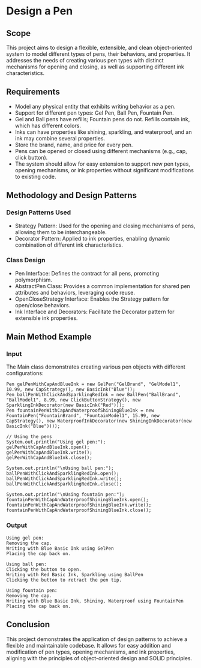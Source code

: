 # Design a Pen

## Scope
This project aims to design a flexible, extensible, and clean object-oriented system to model different types of pens, their behaviors, and properties. It addresses the needs of creating various pen types with distinct mechanisms for opening and closing, as well as supporting different ink characteristics.

## Requirements
* Model any physical entity that exhibits writing behavior as a pen.
* Support for different pen types: Gel Pen, Ball Pen, Fountain Pen.
* Gel and Ball pens have refills; Fountain pens do not. Refills contain ink, which has different colors.
* Inks can have properties like shining, sparkling, and waterproof, and an ink may combine several properties.
* Store the brand, name, and price for every pen.
* Pens can be opened or closed using different mechanisms (e.g., cap, click button).
* The system should allow for easy extension to support new pen types, opening mechanisms, or ink properties without significant modifications to existing code.

## Methodology and Design Patterns
### Design Patterns Used
* Strategy Pattern: Used for the opening and closing mechanisms of pens, allowing them to be interchangeable.
* Decorator Pattern: Applied to ink properties, enabling dynamic combination of different ink characteristics.

### Class Design
* Pen Interface: Defines the contract for all pens, promoting polymorphism.
* AbstractPen Class: Provides a common implementation for shared pen attributes and behaviors, leveraging code reuse.
* OpenCloseStrategy Interface: Enables the Strategy pattern for open/close behaviors.
* Ink Interface and Decorators: Facilitate the Decorator pattern for extensible ink properties.

## Main Method Example
### Input
The Main class demonstrates creating various pen objects with different configurations:

```
Pen gelPenWithCapAndBlueInk = new GelPen("GelBrand", "GelModel1", 10.99, new CapStrategy(), new BasicInk("Blue"));
Pen ballPenWithClickAndSparklingRedInk = new BallPen("BallBrand", "BallModel1", 8.99, new ClickButtonStrategy(), new SparklingInkDecorator(new BasicInk("Red")));
Pen fountainPenWithCapAndWaterproofShiningBlueInk = new FountainPen("FountainBrand", "FountainModel1", 15.99, new CapStrategy(), new WaterproofInkDecorator(new ShiningInkDecorator(new BasicInk("Blue"))));

// Using the pens
System.out.println("Using gel pen:");
gelPenWithCapAndBlueInk.open();
gelPenWithCapAndBlueInk.write();
gelPenWithCapAndBlueInk.close();

System.out.println("\nUsing ball pen:");
ballPenWithClickAndSparklingRedInk.open();
ballPenWithClickAndSparklingRedInk.write();
ballPenWithClickAndSparklingRedInk.close();

System.out.println("\nUsing fountain pen:");
fountainPenWithCapAndWaterproofShiningBlueInk.open();
fountainPenWithCapAndWaterproofShiningBlueInk.write();
fountainPenWithCapAndWaterproofShiningBlueInk.close();
```

### Output
```
Using gel pen:
Removing the cap.
Writing with Blue Basic Ink using GelPen
Placing the cap back on.

Using ball pen:
Clicking the button to open.
Writing with Red Basic Ink, Sparkling using BallPen
Clicking the button to retract the pen tip.

Using fountain pen:
Removing the cap.
Writing with Blue Basic Ink, Shining, Waterproof using FountainPen
Placing the cap back on.
```

## Conclusion
This project demonstrates the application of design patterns to achieve a flexible and maintainable codebase. It allows for easy addition and modification of pen types, opening mechanisms, and ink properties, aligning with the principles of object-oriented design and SOLID principles.